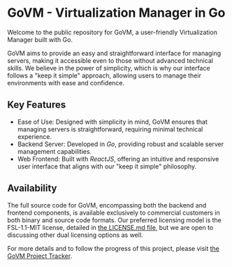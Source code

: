 # GoVM - Virtualization Manager in Go

Welcome to the public repository for GoVM, a user-friendly Virtualization Manager built with Go.

GoVM aims to provide an easy and straightforward interface for managing servers, making it accessible even to those without advanced technical skills. We believe in the power of simplicity, which is why our interface follows a "keep it simple" approach, allowing users to manage their environments with ease and confidence.

## Key Features

* Ease of Use: Designed with simplicity in mind, GoVM ensures that managing servers is straightforward, requiring minimal technical experience.
* Backend Server: Developed in *Go*, providing robust and scalable server management capabilities.
* Web Frontend: Built with *ReactJS*, offering an intuitive and responsive user interface that aligns with our "keep it simple" philosophy.

## Availability

The full source code for GoVM, encompassing both the backend and frontend components, is available exclusively to commercial customers in both binary and source code formats. Our preferred licensing model is the FSL-1.1-MIT license, detailed in [the LICENSE.md file](./LICENSE.md), but we are open to discussing other dual licensing options as well.

For more details and to follow the progress of this project, please visit [the GoVM Project Tracker](https://github.com/hyperifyio/project-govm/issues/1).
